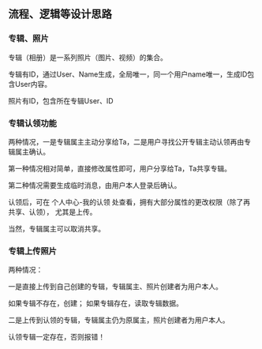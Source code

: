 ## 流程、逻辑等设计思路

### 专辑、照片

专辑（相册）是一系列照片（图片、视频）的集合。

专辑有ID，通过User、Name生成，全局唯一，同一个用户name唯一，生成ID包含User内容。

照片有ID，包含所在专辑User、ID

### 专辑认领功能

两种情况，一是专辑属主主动分享给Ta，二是用户寻找公开专辑主动认领再由专辑属主确认。

第一种情况相对简单，直接修改属性即可，用户分享给Ta，Ta共享专辑。

第二种情况需要生成临时消息，由用户本人登录后确认。

认领后，可在 个人中心-我的认领 处查看，拥有大部分属性的更改权限（除了再共享、认领），
尤其是上传。

当然，专辑属主可以取消共享。

### 专辑上传照片

两种情况：

一是直接上传到自己创建的专辑，专辑属主、照片创建者为用户本人。

  如果专辑不存在，创建；
  如果专辑存在，读取专辑数据。

二是上传到认领的专辑，专辑属主仍为原属主，照片创建者为用户本人。

  认领专辑一定存在，否则报错！
